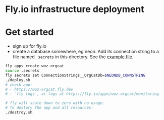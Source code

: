 # Fly.io infrastructure deployment

# Get started
- sign up for fly.io
- create a database somewhere, eg neon. Add its connection string to a file
  named `.secrets` in this directory. See the [example file](.secrets.example).

```sh
fly apps create woz-orgcat
source .secrets
fly secrets set ConnectionStrings__OrgCatDb=$NEONDB_CONNSTRING
./deploy.sh
# check app:
# - https://woz-orgcat.fly.dev
# - `fly logs`, or logs at https://fly.io/apps/woz-orgcat/monitoring

# fly will scale down to zero with no usage.
# To destory the app and all resources:
./destroy.sh
```
